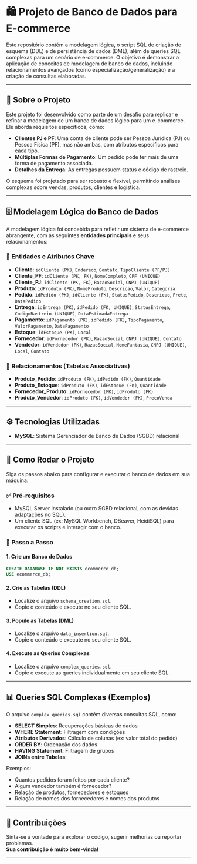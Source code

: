 # 🛍️ Projeto de Banco de Dados para E-commerce

Este repositório contém a modelagem lógica, o script SQL de criação de esquema (DDL) e de persistência de dados (DML), além de queries SQL complexas para um cenário de e-commerce. O objetivo é demonstrar a aplicação de conceitos de modelagem de banco de dados, incluindo relacionamentos avançados (como especialização/generalização) e a criação de consultas elaboradas.

---

## 🚀 Sobre o Projeto

Este projeto foi desenvolvido como parte de um desafio para replicar e refinar a modelagem de um banco de dados lógico para um e-commerce. Ele aborda requisitos específicos, como:

- **Clientes PJ e PF**: Uma conta de cliente pode ser Pessoa Jurídica (PJ) ou Pessoa Física (PF), mas não ambas, com atributos específicos para cada tipo.
- **Múltiplas Formas de Pagamento**: Um pedido pode ter mais de uma forma de pagamento associada.
- **Detalhes da Entrega**: As entregas possuem status e código de rastreio.

O esquema foi projetado para ser robusto e flexível, permitindo análises complexas sobre vendas, produtos, clientes e logística.

---

## 🗄️ Modelagem Lógica do Banco de Dados

A modelagem lógica foi concebida para refletir um sistema de e-commerce abrangente, com as seguintes **entidades principais** e seus relacionamentos:

### 📌 Entidades e Atributos Chave

- **Cliente**: `idCliente (PK)`, `Endereco`, `Contato`, `TipoCliente (PF/PJ)`
- **Cliente_PF**: `idCliente (PK, FK)`, `NomeCompleto`, `CPF (UNIQUE)`
- **Cliente_PJ**: `idCliente (PK, FK)`, `RazaoSocial`, `CNPJ (UNIQUE)`
- **Produto**: `idProduto (PK)`, `NomeProduto`, `Descricao`, `Valor`, `Categoria`
- **Pedido**: `idPedido (PK)`, `idCliente (FK)`, `StatusPedido`, `Descricao`, `Frete`, `DataPedido`
- **Entrega**: `idEntrega (PK)`, `idPedido (FK, UNIQUE)`, `StatusEntrega`, `CodigoRastreio (UNIQUE)`, `DataEstimadaEntrega`
- **Pagamento**: `idPagamento (PK)`, `idPedido (FK)`, `TipoPagamento`, `ValorPagamento`, `DataPagamento`
- **Estoque**: `idEstoque (PK)`, `Local`
- **Fornecedor**: `idFornecedor (PK)`, `RazaoSocial`, `CNPJ (UNIQUE)`, `Contato`
- **Vendedor**: `idVendedor (PK)`, `RazaoSocial`, `NomeFantasia`, `CNPJ (UNIQUE)`, `Local`, `Contato`

### 🔗 Relacionamentos (Tabelas Associativas)

- **Produto_Pedido**: `idProduto (FK)`, `idPedido (FK)`, `Quantidade`
- **Produto_Estoque**: `idProduto (FK)`, `idEstoque (FK)`, `Quantidade`
- **Fornecedor_Produto**: `idFornecedor (FK)`, `idProduto (FK)`
- **Produto_Vendedor**: `idProduto (FK)`, `idVendedor (FK)`, `PrecoVenda`

---

## ⚙️ Tecnologias Utilizadas

- **MySQL**: Sistema Gerenciador de Banco de Dados (SGBD) relacional

---

## 🧪 Como Rodar o Projeto

Siga os passos abaixo para configurar e executar o banco de dados em sua máquina:

### ✅ Pré-requisitos

- MySQL Server instalado (ou outro SGBD relacional, com as devidas adaptações no SQL).
- Um cliente SQL (ex: MySQL Workbench, DBeaver, HeidiSQL) para executar os scripts e interagir com o banco.

### 📌 Passo a Passo

#### 1. Crie um Banco de Dados

```sql
CREATE DATABASE IF NOT EXISTS ecommerce_db;
USE ecommerce_db;
```

#### 2. Crie as Tabelas (DDL)

- Localize o arquivo `schema_creation.sql`.
- Copie o conteúdo e execute no seu cliente SQL.

#### 3. Popule as Tabelas (DML)

- Localize o arquivo `data_insertion.sql`.
- Copie o conteúdo e execute no seu cliente SQL.

#### 4. Execute as Queries Complexas

- Localize o arquivo `complex_queries.sql`.
- Copie e execute as queries individualmente em seu cliente SQL.

---

## 📊 Queries SQL Complexas (Exemplos)

O arquivo `complex_queries.sql` contém diversas consultas SQL, como:

- **SELECT Simples**: Recuperações básicas de dados
- **WHERE Statement**: Filtragem com condições
- **Atributos Derivados**: Cálculo de colunas (ex: valor total do pedido)
- **ORDER BY**: Ordenação dos dados
- **HAVING Statement**: Filtragem de grupos
- **JOINs entre Tabelas**:

Exemplos:
- Quantos pedidos foram feitos por cada cliente?
- Algum vendedor também é fornecedor?
- Relação de produtos, fornecedores e estoques
- Relação de nomes dos fornecedores e nomes dos produtos

---

## 🤝 Contribuições

Sinta-se à vontade para explorar o código, sugerir melhorias ou reportar problemas.  
**Sua contribuição é muito bem-vinda!**

---
